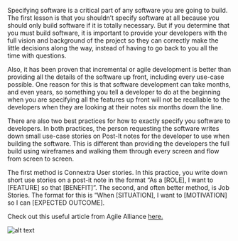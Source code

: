 Specifying software is a critical part of any software you are going to build.  The first lesson is that you shouldn’t specify software at all because you should only build software if it is totally necessary.  But if you determine that you must build software, it is important to provide your developers with the full vision and background of the project so they can correctly make the little decisions along the way, instead of having to go back to you all the time with questions.  

Also, it has been proven that incremental or agile development is better than providing all the details of the software up front, including every use-case possible.  One reason for this is that software development can take months, and even years, so something you tell a developer to do at the beginning when you are specifying all the features up front will not be recallable to the developers when they are looking at their notes six months down the line. 

There are also two best practices for how to exactly specify you software to developers.  In both practices, the person requesting the software writes down small use-case stories on Post-It notes for the developer to use when building the software.  This is different than providing the developers the full build using wireframes and walking them through every screen and flow from screen to screen.  

The first method is Connextra User stories.  In this practice, you write down short use stories on a post-it note in the format “As a [ROLE], I want to [FEATURE] so that [BENEFIT]”.  The second, and often better method, is Job Stories.  The format for this is “When [SITUATION], I want to [MOTIVATION] so I can [EXPECTED OUTCOME].

Check out this useful article from Agile Alliance
<a href="http://blog.firsthand.ca/2010/08/user-story-format.html">here.</a>

![alt text](http://www.backgroundsy.com/file/preview/sticky-note.jpg "StickyNote")



